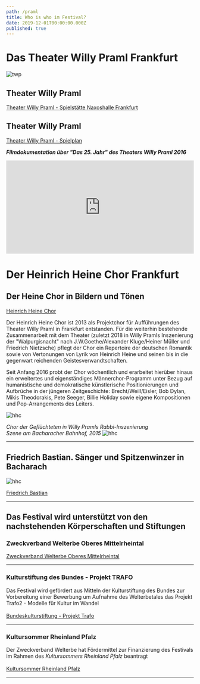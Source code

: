 ```yaml
---
path: /praml
title: Who is who im Festival?
date: 2019-12-01T00:00:00.000Z
published: true
---
```


# Das Theater Willy Praml Frankfurt
 
![twp](/DSC_0185.jpg)
 
## Theater Willy Praml

<a class="links" href="http://theaterwillypraml.de/Naxoshalle" target="_blank" rel="noopener noreferrer">
Theater Willy Praml - Spielstätte Naxoshalle Frankfurt
  </a>

## Theater Willy Praml 
<a class="links" href="http://theaterwillypraml.de" target="_blank" rel="noopener noreferrer">
Theater Willy Praml - Spielplan
  </a>


***Filmdokumentation über "Das 25. Jahr" des Theaters Willy Praml 2016***   
<iframe width="100%" height="250px" src="https://www.youtube.com/embed/DBoc4YrDGWk" frameborder="0" allow="accelerometer; autoplay; encrypted-media; gyroscope; picture-in-picture" allowfullscreen></iframe>

# Der Heinrich Heine Chor Frankfurt
 
 ## Der Heine Chor in Bildern und Tönen
<a class="links" href="http://heinrich-heine-chor.de/bild-und-ton.htm" target="_blank" rel="noopener noreferrer">
Heinrich Heine Chor
  </a>


Der Heinrich Heine Chor ist 2013 als Projektchor für Aufführungen des Theater Willy Praml in Frankfurt entstanden. Für die weiterhin bestehende  Zusammenarbeit mit dem Theater (zuletzt 2018 in Willy Pramls Inszenierung der "Walpurgisnacht" nach J.W.Goethe/Alexander Kluge/Heiner Müller und Friedrich Nietzsche) pflegt der Chor ein Repertoire der deutschen Romantik sowie von Vertonungen von Lyrik von Heinrich Heine und seinen bis in die gegenwart reichenden Geistesverwandtschaften.  

 Seit Anfang 2016 probt der Chor wöchentlich und erarbeitet hierüber hinaus ein erweitertes und eigenständiges Männerchor-Programm unter Bezug auf humanistische und demokratische künstlerische Positionierungen  und Aufbrüche in der jüngeren Zeitgeschichte: Brecht/Weill/Eisler, Bob Dylan, Mikis Theodorakis, Pete Seeger, Billie Holiday sowie eigene Kompositionen und Pop-Arrangements des Leiters.

 ![hhc](/hhc-p.jpg)

 *Chor der Geflüchteten in Willy Pramls Rabbi-Inszenierung   
 Szene am Bacharacher Bahnhof, 2015*
  ![hhc](/bf8.jpg)    
  
  ---   
  

## Friedrich Bastian. Sänger und Spitzenwinzer in Bacharach  
 ![hhc](/f_bastian.jpg)

<a class="links" href="http://www.weingut-bastian-bacharach.de/friedrich-bastian/" target="_blank" rel="noopener noreferrer">
Friedrich Bastian   
  </a>   
   

---   


## Das Festival wird unterstützt von den nachstehenden Körperschaften und Stiftungen    
    
       
### Zweckverband Welterbe Oberes Mittelrheintal    
<a class="links" href="http://www.zv-welterbe.de" target="_blank" rel="noopener noreferrer">   
Zweckverband Welterbe Oberes Mittelrheintal    
  </a>   
    

---   
   
 
### Kulturstiftung des Bundes - Projekt TRAFO
Das Festival wird gefördert aus Mitteln der Kulturstiftung des Bundes zur Vorbereitung einer Bewerbung um Aufnahme des Welterbetales das Projekt Trafo2 - Modelle für Kultur im Wandel     
<a class="links" href="https://www.kulturstiftung-des-bundes.de/de/projekte/nachhaltigkeit_und_zukunft/detail/trafo_2.html" target="_blank" rel="noopener noreferrer">   
Bundeskulturstiftung - Projekt Trafo   
  </a>   
 
   

---   


### Kultursommer Rheinland Pfalz   
Der Zweckverband Welterbe hat Fördermittel zur Finanzierung des Festivals im Rahmen des *Kultursommers Rheinland Pfalz* beantragt    
<a class="links" href="http://www.kultursommer.de/heimaten2019" target="_blank" rel="noopener noreferrer">   
Kultursommer Rheinland Pfalz
  </a>    
   

---   


  

 
 
